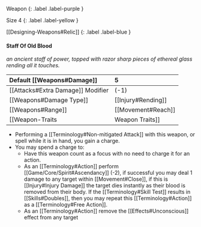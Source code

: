 Weapon
{: .label .label-purple }

Size 4
{: .label .label-yellow }

[[Designing-Weapons#Relic]]
{: .label .label-blue }

#### Staff Of Old Blood
*an ancient staff of power, topped with razor sharp pieces of ethereal glass rending all it touches.*

| Default [[Weapons#Damage]]                     | 5                                                                                                                                |
| :-------------------------------------------------------- | :------------------------------------------------------------------------------------------------------------------------------- |
| [[Attacks#Extra Damage]] Modifier | (-1)                                                                                                                             |
| [[Weapons#Damage Type]]                 | [[Injury#Rending]]                                                                                              |
| [[Weapons#Range]]                               | [[Movement#Reach]]                                                                                                     |
| [[Weapon-Traits|Weapon Traits]]                       | [[Two-Handed]], [[Striking]], [[Penetrating]] |

* Performing a [[Terminology#Non-mitigated Attack]] with this weapon, or spell while it is in hand, you gain a charge. 
* You may spend a charge to:
	* Have this weapon count as a focus with no need to charge it for an action.
	* As an [[Terminology#Action]] perform [[Game/Core/Spirit#Ascendancy]] (-2), if successful you may deal 1 damage to any target within [[Movement#Close]], if this is [[Injury#Injury Damage]] the target dies instantly as their blood is removed from their body. If the [[Terminology#Skill Test]] results in [[Skills#Doubles]], then you may repeat this [[Terminology#Action]] as a [[Terminology#Free Action]].
	* As an [[Terminology#Action]] remove the [[Effects#Unconscious]] effect from any target
